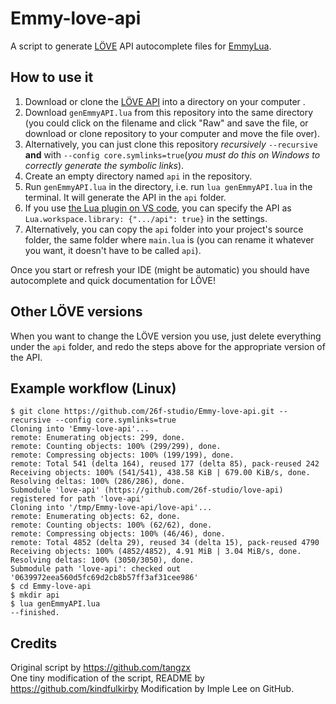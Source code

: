 # Emmy-love-api

A script to generate [LÖVE](https://love2d.org/) API autocomplete files for [EmmyLua](https://github.com/EmmyLua/IntelliJ-EmmyLua).

## How to use it

1. Download or clone the [LÖVE API](https://github.com/26f-studio/love-api) into a directory on your computer .
2. Download `genEmmyAPI.lua` from this repository into the same directory (you could click on the filename and click "Raw" and save the file, or download or clone repository to your computer and move the file over).
3. Alternatively, you can just clone this repository *recursively* `--recursive` **and** with `--config core.symlinks=true`(*you must do this on Windows to correctly generate the symbolic links*).
4. Create an empty directory named `api` in the repository.
5. Run `genEmmyAPI.lua` in the directory, i.e. run `lua genEmmyAPI.lua` in the terminal. It will generate the API in the `api` folder.
6. If you use [the Lua plugin on VS code](https://github.com/sumneko/lua-language-server), you can specify the API as `Lua.workspace.library: {".../api": true}` in the settings.
7. Alternatively, you can copy the `api` folder into your project's source folder, the same folder where `main.lua` is (you can rename it whatever you want, it doesn't have to be called `api`).

Once you start or refresh your IDE (might be automatic) you should have autocomplete and quick documentation for LÖVE!

## Other LÖVE versions

When you want to change the LÖVE version you use, just delete everything under the `api` folder, and redo the steps above for the appropriate version of the API.

## Example workflow (Linux)

```
$ git clone https://github.com/26f-studio/Emmy-love-api.git --recursive --config core.symlinks=true
Cloning into 'Emmy-love-api'...
remote: Enumerating objects: 299, done.
remote: Counting objects: 100% (299/299), done.
remote: Compressing objects: 100% (199/199), done.
remote: Total 541 (delta 164), reused 177 (delta 85), pack-reused 242
Receiving objects: 100% (541/541), 438.58 KiB | 679.00 KiB/s, done.
Resolving deltas: 100% (286/286), done.
Submodule 'love-api' (https://github.com/26f-studio/love-api) registered for path 'love-api'
Cloning into '/tmp/Emmy-love-api/love-api'...
remote: Enumerating objects: 62, done.        
remote: Counting objects: 100% (62/62), done.        
remote: Compressing objects: 100% (46/46), done.        
remote: Total 4852 (delta 29), reused 34 (delta 15), pack-reused 4790        
Receiving objects: 100% (4852/4852), 4.91 MiB | 3.04 MiB/s, done.
Resolving deltas: 100% (3050/3050), done.
Submodule path 'love-api': checked out '0639972eea560d5fc69d2cb8b57ff3af31cee986'
$ cd Emmy-love-api
$ mkdir api
$ lua genEmmyAPI.lua
--finished.
```

## Credits

Original script by https://github.com/tangzx  
One tiny modification of the script, README by https://github.com/kindfulkirby
Modification by Imple Lee on GitHub.
